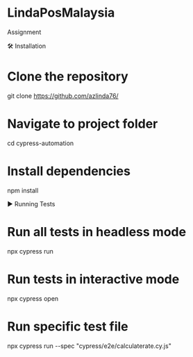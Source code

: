 # LindaPosMalaysia
Assignment

🛠️ Installation
# Clone the repository
git clone https://github.com/azlinda76/

# Navigate to project folder
cd cypress-automation

# Install dependencies
npm install


▶️ Running Tests
# Run all tests in headless mode
npx cypress run

# Run tests in interactive mode
npx cypress open

# Run specific test file
npx cypress run --spec "cypress/e2e/calculaterate.cy.js"
